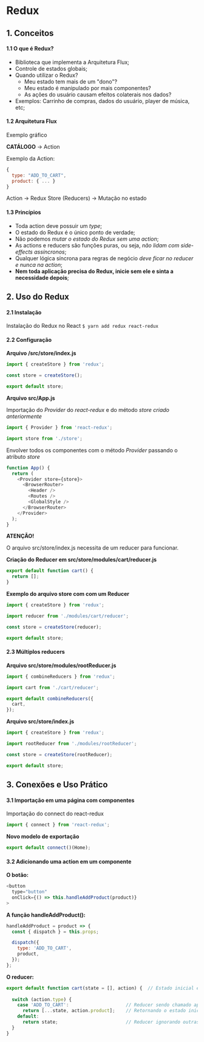 # Redux

## 1. Conceitos

#### 1.1 O que é Redux?

* Biblioteca que implementa a Arquitetura Flux;
* Controle de estados globais;
* Quando utilizar o Redux?
  * Meu estado tem mais de um "dono"?
  * Meu estado é manipulado por mais componentes?
  * As ações do usuário causam efeitos colaterais nos dados?
* Exemplos: Carrinho de compras, dados do usuário, player de música, etc;

#### 1.2 Arquitetura Flux

Exemplo gráfico

**CATÁLOGO** -> Action

Exemplo da Action:

```js
{
  type: "ADD_TO_CART",
  product: { ... }
}
```

Action -> Redux Store (Reducers) -> Mutação no estado

#### 1.3 Princípios

* Toda action deve possuir um *type*;
* O estado do Redux é o único ponto de verdade;
* Não podemos *mutar o estado do Redux sem uma action*;
* As actions e reducers são funções puras, ou seja, *não lidam com side-effects assíncronos*;
* Qualquer lógica síncrona para regras de negócio *deve ficar no reducer e nunca na action*;
* **Nem toda aplicação precisa do Redux, inicie sem ele e sinta a necessidade depois**;

## 2. Uso do Redux

#### 2.1 Instalação

Instalação do Redux no React
`$ yarn add redux react-redux`

#### 2.2 Configuração

**Arquivo /src/store/index.js**

```js
import { createStore } from 'redux';

const store = createStore();

export default store;
```

**Arquivo src/App.js**

Importação do *Provider* do *react-redux* e do método *store criado anteriormente*

```js
import { Provider } from 'react-redux';

import store from './store';
```

Envolver todos os componentes com o método *Provider* passando o atributo *store*

```js
function App() {
  return (
    <Provider store={store}>
      <BrowserRouter>
        <Header />
        <Routes />
        <GlobalStyle />
      </BrowserRouter>
    </Provider>
  );
}
```

**ATENÇÃO!**

O arquivo src/store/index.js necessita de um reducer para funcionar.

**Criação do Reducer em src/store/modules/cart/reducer.js**

```js
export default function cart() {
  return [];
}
```

**Exemplo do arquivo store com com um Reducer**

```js
import { createStore } from 'redux';

import reducer from './modules/cart/reducer';

const store = createStore(reducer);

export default store;
```

#### 2.3 Múltiplos reducers

**Arquivo src/store/modules/rootReducer.js**

```js
import { combineReducers } from 'redux';

import cart from './cart/reducer';

export default combineReducers({
  cart,
});
```

**Arquivo src/store/index.js**

```js
import { createStore } from 'redux';

import rootReducer from './modules/rootReducer';

const store = createStore(rootReducer);

export default store;
```

## 3. Conexões e Uso Prático

#### 3.1 Importação em uma página com componentes

Importação do connect do react-redux

```js
import { connect } from 'react-redux';
```

**Novo modelo de exportação**

```js
export default connect()(Home);
```

#### 3.2 Adicionando uma action em um componente

**O botão:**

```js
<button
  type="button"
  onClick={() => this.handleAddProduct(product)}
>
```

**A função handleAddProduct():**

```js
handleAddProduct = product => {
  const { dispatch } = this.props;

  dispatch({
    type: 'ADD_TO_CART',
    product,
  });
};
```

**O reducer:**

```js
export default function cart(state = [], action) {  // Estado inicial e a ação executada como parâmetro
  
  switch (action.type) {
    case 'ADD_TO_CART':                     // Reducer sendo chamado apenas caso seja o ADD_TO_CART
      return [...state, action.product];    // Retornando o estado inicial + o produto chamado naquela action
    default:                
      return state;                         // Reducer ignorando outras actions que não sejam pertinentes
  }
}
```